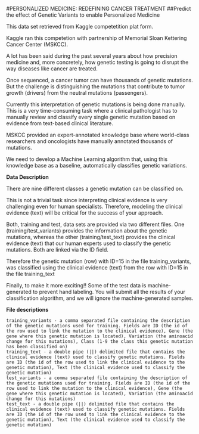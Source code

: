
#PERSONALIZED MEDICINE: REDEFINING CANCER TREATMENT
##Predict the effect of Genetic Variants to enable Personalized Medicine

This data set retrieved from Kaggle competetition plat form.
 
Kaggle ran this competetion with partnership of Memorial Sloan Kettering Cancer Center (MSKCC).

A lot has been said during the past several years about how precision medicine and, more concretely, how genetic testing is going to disrupt the way diseases like cancer are treated.

Once sequenced, a cancer tumor can have thousands of genetic mutations. But the challenge is distinguishing the mutations that contribute to tumor growth (drivers) from the neutral mutations (passengers). 

Currently this interpretation of genetic mutations is being done manually. This is a very time-consuming task where a clinical pathologist has to manually review and classify every single genetic mutation based on evidence from text-based clinical literature.

MSKCC provided an expert-annotated knowledge base where world-class researchers and oncologists have manually annotated thousands of mutations.

We need to develop a Machine Learning algorithm that, using this knowledge base as a baseline, automatically classifies genetic variations.

**Data Description**

There are nine different classes a genetic mutation can be classified on.

This is not a trivial task since interpreting clinical evidence is very challenging even for human specialists. Therefore, modeling the clinical evidence (text) will be critical for the success of your approach.

Both, training and test, data sets are provided via two different files. One (training/test_variants) provides the information about the genetic mutations, whereas the other (training/test_text) provides the clinical evidence (text) that our human experts used to classify the genetic mutations. Both are linked via the ID field.

Therefore the genetic mutation (row) with ID=15 in the file training_variants, was classified using the clinical evidence (text) from the row with ID=15 in the file training_text

Finally, to make it more exciting!! Some of the test data is machine-generated to prevent hand labeling. You will submit all the results of your classification algorithm, and we will ignore the machine-generated samples. 

**File descriptions**

    training_variants - a comma separated file containing the description of the genetic mutations used for training. Fields are ID (the id of the row used to link the mutation to the clinical evidence), Gene (the gene where this genetic mutation is located), Variation (the aminoacid change for this mutations), Class (1-9 the class this genetic mutation has been classified on)
    training_text - a double pipe (||) delimited file that contains the clinical evidence (text) used to classify genetic mutations. Fields are ID (the id of the row used to link the clinical evidence to the genetic mutation), Text (the clinical evidence used to classify the genetic mutation)
    test_variants - a comma separated file containing the description of the genetic mutations used for training. Fields are ID (the id of the row used to link the mutation to the clinical evidence), Gene (the gene where this genetic mutation is located), Variation (the aminoacid change for this mutations)
    test_text - a double pipe (||) delimited file that contains the clinical evidence (text) used to classify genetic mutations. Fields are ID (the id of the row used to link the clinical evidence to the genetic mutation), Text (the clinical evidence used to classify the genetic mutation)

